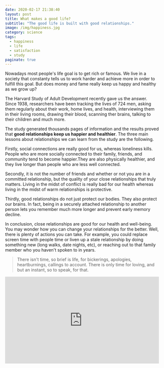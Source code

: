 ```yaml
---
date: 2020-02-17 21:38:40
layout: post
title: What makes a good life?
subtitle: "The good life is built with good relationships."
image: /img/happiness.jpg
category: science
tags:
  - happiness
  - life
  - satisfaction
  - study
paginate: true
---
```


Nowadays most people's life goal is to get rich or famous. We live in a society that constanty tells us to work harder and achieve more in order to fulfill this goal. But does money and fame really keep us happy and healthy as we grow up? 

The Harvard Study of Adult Development recently gave us the answer. Since 1938, researchers have been tracking the lives of 724 men, asking them regularly about their work, home lives, and health, interviewing them in their living rooms, drawing their blood, scanning ther brains, talking to their children and much more.

The study generated thousands pages of information and the results proved that **good relationships keep us happier and healthier**.
The three main lessons about relationships we can learn from the study are the following.

Firstly, social connections are really good for us, whereas loneliness kills. People who are more socially connected to their family, friends, and community tend to become happier.They are also physically healthier, and they live longer than people who are less well connected.

Secondly, it is not the number of friends and whether or not you are in a committed relationship, but the quality of your close relationships that truly matters. Living in the midst of conflict is really bad for our health whereas living in the midst of warm relationships is protective. 

Thirdly, good relationships do not just protect our bodies. They also protect our brains. In fact, being in a securely attached relationship to another person lets you remember much more longer and prevent early memory decline.

In conclusion, close relationships are good for our health and well-being. You may wonder how you can change your relationships for the better. Well, there is plenty of actions you can take. For example, you could replace screen time with people time or liven up a stale relationship by doing something new (long walks, date nights, etc), or reaching out to that family member who you haven't spoken to in years.

> There isn't time, so brief is life, for bickerings, apologies, heartburnings, callings to account. There is only time for loving, and but an instant, so to speak, for that.


<div style="max-width:854px"><div style="position:relative;height:0;padding-bottom:56.25%"><iframe src="https://embed.ted.com/talks/lang/fr/robert_waldinger_what_makes_a_good_life_lessons_from_the_longest_study_on_happiness" width="854" height="480" style="position:absolute;left:0;top:0;width:100%;height:100%" frameborder="0" scrolling="no" allowfullscreen></iframe></div></div>